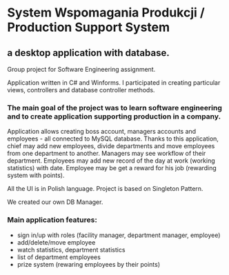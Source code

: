 # System Wspomagania Produkcji / Production Support System
## a desktop application with database.
Group project for Software Engineering assignment.

Application written in C# and Winforms.
I participated in creating particular views, controllers and database controller methods.

### The main goal of the project was to learn software engineering and to create application supporting production in a company.
Application allows creating boss account, managers accounts and employees - all connected to MySQL database.
Thanks to this application, chief may add new employees, divide departments and move employees from one department to another.
Managers may see workflow of their department.
Employees may add new record of the day at work (working statistics) with date. Employee may be get a reward for his job (rewarding system with points).

All the UI is in Polish language.
Project is based on Singleton Pattern. 

We created our own DB Manager.

### Main application features:
- sign in/up with roles (facility manager, department manager, employee)
- add/delete/move employee
- watch statistics, department statistics
- list of department employees
- prize system (rewaring employees by their points)
